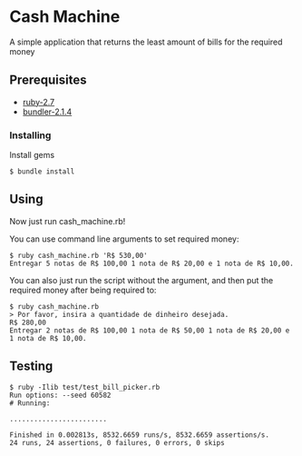 # Cash Machine

A simple application that returns the least amount of bills for the required money

## Prerequisites

* [ruby-2.7](https://www.ruby-lang.org/en/documentation/installation/)
* [bundler-2.1.4](https://bundler.io/)

### Installing

Install gems

```shell
$ bundle install
```

## Using

Now just run cash_machine.rb!

You can use command line arguments to set required money:

```shell
$ ruby cash_machine.rb 'R$ 530,00'
Entregar 5 notas de R$ 100,00 1 nota de R$ 20,00 e 1 nota de R$ 10,00.
```

You can also just run the script without the argument, and then put the required money after being required to:

```shell
$ ruby cash_machine.rb
> Por favor, insira a quantidade de dinheiro desejada.
R$ 280,00
Entregar 2 notas de R$ 100,00 1 nota de R$ 50,00 1 nota de R$ 20,00 e 1 nota de R$ 10,00.
```

## Testing

```shell
$ ruby -Ilib test/test_bill_picker.rb
Run options: --seed 60582
# Running:

........................

Finished in 0.002813s, 8532.6659 runs/s, 8532.6659 assertions/s.
24 runs, 24 assertions, 0 failures, 0 errors, 0 skips
```

